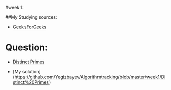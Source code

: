 #week 1:

##My Studying sources:
- [GeeksForGeeks](http://www.geeksforgeeks.org/sieve-of-eratosthenes/)

# Question:
- [Distinct Primes](http://www.spoj.com/problems/AMR11E/)

- [My solution] (https://github.com/Yegizbayev/Algorithmtracking/blob/master/week1/Distinct%20Primes)


